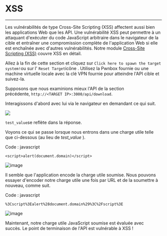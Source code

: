 XSS
======================

* * * * *

Les vulnérabilités de type Cross-Site Scripting (XSS) affectent aussi bien les applications Web que les API. Une vulnérabilité XSS peut permettre à un attaquant d'exécuter du code JavaScript arbitraire dans le navigateur de la cible et entraîner une compromission complète de l'application Web si elle est enchaînée avec d'autres vulnérabilités. Notre module [Cross-Site Scripting (XSS)](https://academy.hackthebox.com/module/details/103) couvre XSS en détail.

Allez à la fin de cette section et cliquez sur `Click here to spawn the target system!`ou sur l' `Reset Target`icône . Utilisez la Pwnbox fournie ou une machine virtuelle locale avec la clé VPN fournie pour atteindre l'API cible et suivez-la.

Supposons que nous examinions mieux l'API de la section précédente, `http://<TARGET IP>:3000/api/download`.

Interagissons d'abord avec lui via le navigateur en demandant ce qui suit.

![](https://academy.hackthebox.com/storage/modules/160/6.png)

`test_value`se reflète dans la réponse.

Voyons ce qui se passe lorsque nous entrons dans une charge utile telle que ci-dessous (au lieu de *test_value* ).

Code : javascript

```
<script>alert(document.domain)</script>

```

![image](https://academy.hackthebox.com/storage/modules/160/9.png)

Il semble que l'application encode la charge utile soumise. Nous pouvons essayer d'encoder notre charge utile une fois par URL et de la soumettre à nouveau, comme suit.

Code : javascript

```
%3Cscript%3Ealert%28document.domain%29%3C%2Fscript%3E

```

![image](https://academy.hackthebox.com/storage/modules/160/10.png)

Maintenant, notre charge utile JavaScript soumise est évaluée avec succès. Le point de terminaison de l'API est vulnérable à XSS !
